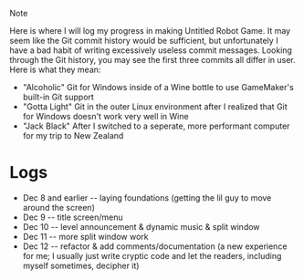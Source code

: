> [!NOTE]
> Here is where I will log my progress in making Untitled Robot Game. It may seem like the Git commit history would be sufficient, but unfortunately I have a bad habit of writing excessively useless commit messages.
Looking through the Git history, you may see the first three commits all differ in user. Here is what they mean:
> - "Alcoholic" Git for Windows inside of a Wine bottle to use GameMaker's built-in Git support
> - "Gotta Light" Git in the outer Linux environment after I realized that Git for Windows doesn't work very well in Wine
> - "Jack Black" After I switched to a seperate, more performant computer for my trip to New Zealand

# Logs
- Dec 8 and earlier -- laying foundations (getting the lil guy to move around the screen)
- Dec 9 -- title screen/menu
- Dec 10 -- level announcement & dynamic music & split window
- Dec 11 -- more split window work
- Dec 12 -- refactor & add comments/documentation (a new experience for me; I usually just write cryptic code and let the readers, including myself sometimes, decipher it)
